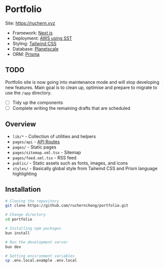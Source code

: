 # Portfolio

Site: https://ruchern.xyz

- Framework: [Next.js](https://nextjs.org)
- Deployment: [AWS using SST](https://sst.dev)
- Styling: [Tailwind CSS](https://tailwindcss.com)
- Database: [Planetscale](https://planetscale.com)
- ORM: [Prisma](https://prisma.io)

## TODO

Portfolio site is now going into maintenance mode and will stop developing new features. Main goal is to clean up, optimise and prepare to migrate to use the `/app` directory.

- [ ] Tidy up the components
- [ ] Complete writing the remaining drafts that are scheduled

## Overview

- `lib/*` - Collection of utilities and helpers
- `pages/api` - [API Routes](https://nextjs.org/docs/api-routes/introduction)
- `pages/` - Static pages
- `pages/sitemap.xml.tsx` - Sitemap
- `pages/feed.xml.tsx` - RSS feed
- `public/` - Static assets such as fonts, images, and icons
- `styles/` - Basically global style from Tailwind CSS and Prism language highlighting

## Installation

```bash
# Cloning the repository
git clone https://github.com/ruchernchong/portfolio.git

# Change directory
cd portfolio

# Installing npm packages
bun install

# Run the development server
bun dev

# Setting environment variables
cp .env.local.example .env.local
```
